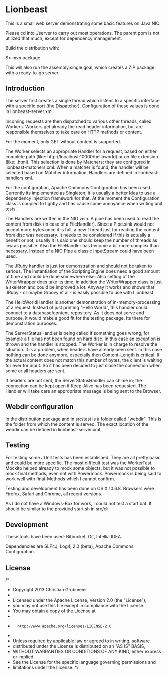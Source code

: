 # Lionbeast

This is a small web server demonstrating some basic features on Java NIO.

Please cd into ./server to carry out most operations. The parent pom is not utilized that much,
except for dependency management.

Build the distribution with:

$> mvn package

This will also run the assembly:single goal, which creates a ZIP package with a ready-to-go server.

## Introduction

The server first creates a single thread which listens to a specific interface with a specific port (the Dispatcher).
Configuration of these values is done in lionbeast-server.xml.

Incoming requests are then dispatched to various other threads, called Workers. Workers get already
the read header information, but are responsible themselves to take care on HTTP methods or content.

For the moment, only GET without content is supported.

The Worker selects an appropriate Handler for a request, based on either complete path
(like: http://localhost:10000/helloworld) or on file extension (like: .html). This selection is done by
Matchers; they are configured in lionbeast-matchers.xml. When a matcher is found, the handler will be selected
based on Matcher information. Handlers are defined in lionbeast-handlers.xml.

For the configuration, Apache Commons Configuration has been used. Currently its implemented as Singleton; it is
usually a better Idea to use a dependency injection framework for that. At the moment the Configuration class
is coupled to tightly and has cause some annoyance when writing unit tests.

The Handlers are written in the NIO vein. A pipe has been used to read the content from disk (in case of
a FileHandler). Since a Pipe.sink would not accept more bytes once it is full, a new Thread just for reading
the content from disc was necessary. It needs to be considered if this is actually a benefit or not; usually
it is said one should keep the number of threads as low as possible. Also the FileHandler has become a bit
more complex than necessary. Instead of a NIO Pipe a classic InputStream could have been used.

The JRuby handler is just for demonstration and should not be taken to serious. The instantiation
of the ScriptingEngine does need a good amount of time and could be done somewhere else. Also setting
of the WriterWrapper does take its time; in addition the WriterWrapper class is just a skeleton and could
be improved a lot. Anyway it works and shows that JRuby - or maybe Groovy et al - is easily possible
to use with Lionbeast.

The HelloWorldHandler is another demonstration of in-memory-processing of a request. Instead of just
printing "Hello World", this handler could connect to a database/content-repository. As it does not serve
and purpose, it would make a good fit for the testing package. Its there for demonstration purposes.

The ServerStatusHandler is being called if something goes wrong, for example a file has not been found on hard disc.
In this case an exception is thrown and the handler is stopped. The Worker is in charge to resolve the situation.
It is a problem, when headers have already been sent. In this case nothing can be done anymore, especially
then Content-Length is critical. If the actual content does not match this number of bytes, the client is waiting
for ever for input. So it has been decided to just close the connection when some or all headers are sent.

If headers are not sent, the ServerStatusHandler can chime in; the connection can be kept open if Keep-Alive has
been requested. The Handler will take care an appropriate message is being sent to the Browser.

## Webdir configuration

In the distribution package and in src/test is a folder called "webdir". This is the folder from which the
content is served. The exact location of the webdir can be defined in lionbeast-server.xml.

## Testing

For testing some JUnit tests has been established. They are all pretty basic and could be more specific.
The most difficult test was the WorkerTest. Mockito helped already to mock some objects, but it was not possible
to mock final methods, even not with Powermock. Powermock is being said to work well with final-Methods which
I cannot confirm.

Testing and development has been done on OS X 10.6.8. Browsers were Firefox, Safari and Chrome, all recent versions.

As I do not have a Windows-Box for work, I could not test a start.bat. It should be similar to the provided start.sh
in src/cli.

## Development

These tools have been used: Bitbucket, Git, IntelliJ IDEA.

Dependencies are SLF4J, Log4j 2.0 (beta), Apache Commons Configuration.

## License

/*
 *   Copyright 2013 Christian Grobmeier
 *
 *   Licensed under the Apache License, Version 2.0 (the "License");
 *   you may not use this file except in compliance with the License.
 *   You may obtain a copy of the License at
 *
 *       http://www.apache.org/licenses/LICENSE-2.0
 *
 *   Unless required by applicable law or agreed to in writing, software
 *   distributed under the License is distributed on an "AS IS" BASIS,
 *   WITHOUT WARRANTIES OR CONDITIONS OF ANY KIND, either express or implied.
 *   See the License for the specific language governing permissions and
 *   limitations under the License.
 */

